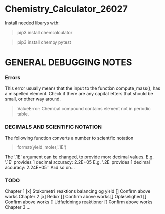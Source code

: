 # Chemistry_Calculator_26027
Install needed libarys with:
> pip3 install chemcalculator

> pip3 install chempy pytest


# GENERAL DEBUGGING NOTES
### Errors
This error usually means that the input to the function compute_mass(), has a mispelled element. Check if there are any capital letters that should be small, or other way around.
> ValueError: Chemical compound contains element not in periodic table.


### DECIMALS AND SCIENTIFIC NOTATION
The following function converts a number to scientific notation
> format(yield_moles,'.1E')

The '.1E' argument can be changed, to provide more decimal values.
E.g. '.1E' provides 1 decimal accuracy: 2.2E+05
E.g. '.2E' provides 1 decimal accuracy: 2.24E+05¨
And so on...


### TODO
Chapter 1
[x] Støkometri, reaktions balancing og yield
[] Confirm above works
Chapter 2
[x] Redox
[] Confirm above works
[] Opløselighed
[] Confirm above works
[] Udfældnings reaktioner
[] Confirm above works
Chapter 3
...